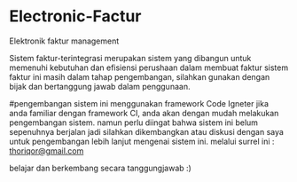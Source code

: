 # Electronic-Factur
Elektronik faktur management


Sistem faktur-terintegrasi merupakan sistem yang dibangun untuk memenuhi kebutuhan dan efisiensi perushaan dalam membuat faktur
sistem faktur ini masih dalam tahap pengembangan, silahkan gunakan dengan bijak dan bertanggung jawab dalam penggunaan.

#pengembangan sistem ini menggunakan framework Code Igneter
jika anda familiar dengan framework CI, anda akan dengan mudah melakukan pengembangan sistem.
namun perlu diingat bahwa sistem ini belum sepenuhnya berjalan jadi silahkan dikembangkan atau diskusi dengan saya untuk pengembangan lebih lanjut mengenai sistem ini.
melalui surrel ini : thoriqor@gmail.com

belajar dan berkembang secara tanggungjawab :)
